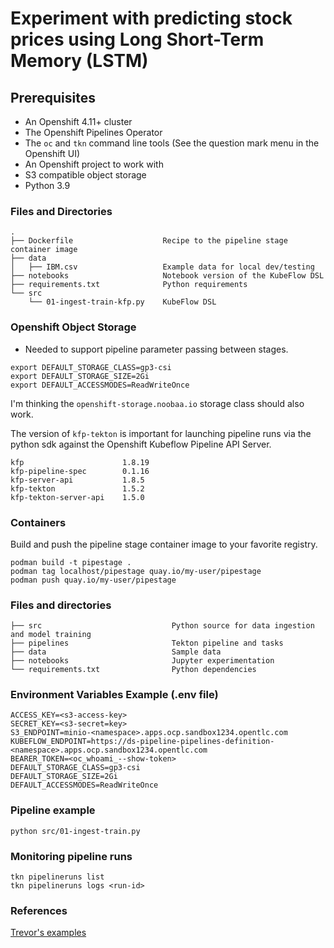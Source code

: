 # Experiment with predicting stock prices using Long Short-Term Memory (LSTM)

## Prerequisites
- An Openshift 4.11+ cluster
- The Openshift Pipelines Operator
- The `oc` and `tkn` command line tools (See the question mark menu in the Openshift UI)
- An Openshift project to work with
- S3 compatible object storage
- Python 3.9

### Files and Directories
```
.
├── Dockerfile                    Recipe to the pipeline stage container image
├── data
│   ├── IBM.csv                   Example data for local dev/testing
├── notebooks                     Notebook version of the KubeFlow DSL
├── requirements.txt              Python requirements
└── src
    └── 01-ingest-train-kfp.py    KubeFlow DSL
```
### Openshift Object Storage
- Needed to support pipeline parameter passing between stages.

```
export DEFAULT_STORAGE_CLASS=gp3-csi
export DEFAULT_STORAGE_SIZE=2Gi
export DEFAULT_ACCESSMODES=ReadWriteOnce
```

I'm thinking the `openshift-storage.noobaa.io` storage class should also work.

The version of `kfp-tekton` is important for launching pipeline runs
via the python sdk against the Openshift Kubeflow Pipeline API Server.
```
kfp                      1.8.19
kfp-pipeline-spec        0.1.16
kfp-server-api           1.8.5
kfp-tekton               1.5.2
kfp-tekton-server-api    1.5.0
```

### Containers
Build and push the pipeline stage container image to your favorite registry. 
```
podman build -t pipestage .
podman tag localhost/pipestage quay.io/my-user/pipestage
podman push quay.io/my-user/pipestage
```

### Files and directories
```
├── src                             Python source for data ingestion and model training
├── pipelines                       Tekton pipeline and tasks 
├── data                            Sample data
├── notebooks                       Jupyter experimentation
└── requirements.txt                Python dependencies
```

### Environment Variables Example (.env file)
```
ACCESS_KEY=<s3-access-key>
SECRET_KEY=<s3-secret=key>
S3_ENDPOINT=minio-<namespace>.apps.ocp.sandbox1234.opentlc.com
KUBEFLOW_ENDPOINT=https://ds-pipeline-pipelines-definition-<namespace>.apps.ocp.sandbox1234.opentlc.com
BEARER_TOKEN=<oc_whoami_--show-token>
DEFAULT_STORAGE_CLASS=gp3-csi
DEFAULT_STORAGE_SIZE=2Gi
DEFAULT_ACCESSMODES=ReadWriteOnce
```
### Pipeline example
```
python src/01-ingest-train.py
```

### Monitoring pipeline runs
```
tkn pipelineruns list
tkn pipelineruns logs <run-id>
```

### References
[Trevor's examples](https://github.com/rh-datascience-and-edge-practice/kubeflow-examples.git)

